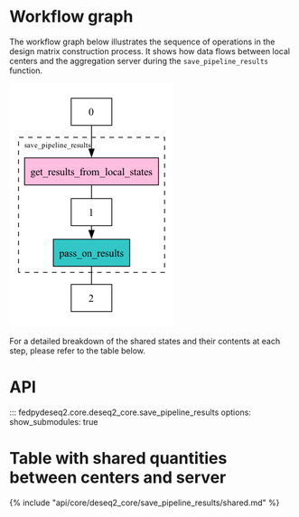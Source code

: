 
# Workflow graph

The workflow graph below illustrates the sequence of operations in the design matrix construction process. It shows how data flows between local centers and the aggregation server during the `save_pipeline_results` function.

![Workflow Graph](workflow_graph.png)

For a detailed breakdown of the shared states and their contents at each step, please refer to the table below.

# API

::: fedpydeseq2.core.deseq2_core.save_pipeline_results
    options:
        show_submodules: true

# Table with shared quantities between centers and server

{% include "api/core/deseq2_core/save_pipeline_results/shared.md" %}
